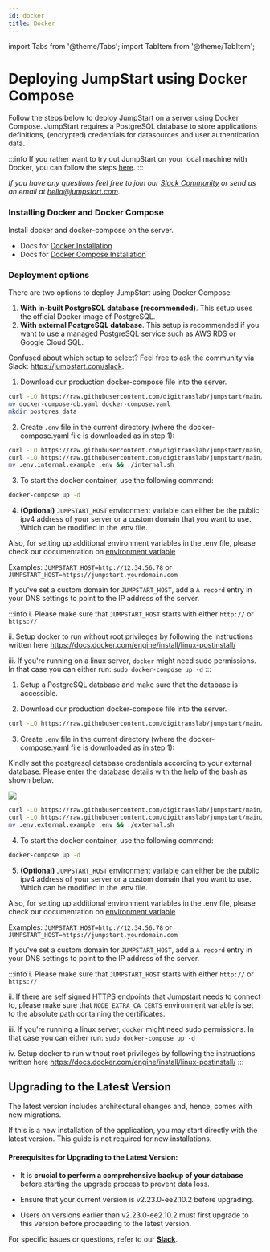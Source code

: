```yaml
---
id: docker
title: Docker
---
```


import Tabs from '@theme/Tabs';
import TabItem from '@theme/TabItem';

# Deploying JumpStart using Docker Compose

Follow the steps below to deploy JumpStart on a server using Docker Compose. JumpStart requires a PostgreSQL database to store applications definitions, (encrypted) credentials for datasources and user authentication data.

:::info
If you rather want to try out JumpStart on your local machine with Docker, you can follow the steps [here](/docs/2.3.0/setup/try-jumpstart).
:::

*If you have any questions feel free to join our [Slack Community](https://jumpstart.com/slack) or send us an email at hello@jumpstart.com.*

### Installing Docker and Docker Compose
Install docker and docker-compose on the server.
   - Docs for [Docker Installation](https://docs.docker.com/engine/install/)
   - Docs for [Docker Compose Installation](https://docs.docker.com/compose/install/)

### Deployment options

There are two options to deploy JumpStart using Docker Compose:
1. **With in-built PostgreSQL database (recommended)**. This setup uses the official Docker image of PostgreSQL.
2.   **With external PostgreSQL database**. This setup is recommended if you want to use a managed PostgreSQL service such as AWS RDS or Google Cloud SQL.

Confused about which setup to select? Feel free to ask the community via Slack: https://jumpstart.com/slack.


<Tabs>
  <TabItem value="with-in-built-postgres" label="With in-built PostgreSQL" default>

  1. Download our production docker-compose file into the server.
  ```bash
  curl -LO https://raw.githubusercontent.com/digitranslab/jumpstart/main/deploy/docker/docker-compose-db.yaml
  mv docker-compose-db.yaml docker-compose.yaml
  mkdir postgres_data
  ```

  2. Create `.env` file in the current directory (where the docker-compose.yaml file is downloaded as in step 1):

  ```bash
  curl -LO https://raw.githubusercontent.com/digitranslab/jumpstart/main/deploy/docker/.env.internal.example
  curl -LO https://raw.githubusercontent.com/digitranslab/jumpstart/main/deploy/docker/internal.sh && chmod +x internal.sh
  mv .env.internal.example .env && ./internal.sh
  ```

  3. To start the docker container, use the following command:

  ```bash
  docker-compose up -d
  ```

  4. **(Optional)** `JUMPSTART_HOST` environment variable can either be the public ipv4 address of your server or a custom domain that you want to use. Which can be modified in the .env file.

  Also, for setting up additional environment variables in the .env file, please check our documentation on [environment variable](/docs/setup/env-vars)

  Examples:
  `JUMPSTART_HOST=http://12.34.56.78` or
  `JUMPSTART_HOST=https://jumpstart.yourdomain.com`
  
  If you've set a custom domain for `JUMPSTART_HOST`, add a `A record` entry in your DNS settings to point to the IP address of the server. 

  :::info
  i. Please make sure that `JUMPSTART_HOST` starts with either `http://` or `https://`

  ii. Setup docker to run without root privileges by following the instructions written here https://docs.docker.com/engine/install/linux-postinstall/

  iii. If you're running on a linux server, `docker` might need sudo permissions. In that case you can either run:
  `sudo docker-compose up -d`
  :::



  </TabItem>
  <TabItem value="with-external-postgres" label="With external PostgreSQL">

  1. Setup a PostgreSQL database and make sure that the database is accessible.

  2. Download our production docker-compose file into the server.
  ```bash
  curl -LO https://raw.githubusercontent.com/digitranslab/jumpstart/main/deploy/docker/docker-compose.yaml
  ```

  3. Create `.env` file in the current directory (where the docker-compose.yaml file is downloaded as in step 1):

  Kindly set the postgresql database credentials according to your external database. Please enter the database details with the help of the bash as shown below.

  <div style={{textAlign: 'center'}}>

  <img className="screenshot-full" src="/img/setup/docker/bash.gif"/>

  </div> 

  ```bash
  curl -LO https://raw.githubusercontent.com/digitranslab/jumpstart/main/deploy/docker/.env.external.example
  curl -LO https://raw.githubusercontent.com/digitranslab/jumpstart/main/deploy/docker/external.sh && chmod +x external.sh
  mv .env.external.example .env && ./external.sh
  ```

  4. To start the docker container, use the following command:

  ```bash
  docker-compose up -d
  ```

  5. **(Optional)** `JUMPSTART_HOST` environment variable can either be the public ipv4 address of your server or a custom domain that you want to use. Which can be modified in the .env file.

  Also, for setting up additional environment variables in the .env file, please check our documentation on [environment variable](/docs/setup/env-vars)

  Examples:
  `JUMPSTART_HOST=http://12.34.56.78` or
  `JUMPSTART_HOST=https://jumpstart.yourdomain.com`
  
  If you've set a custom domain for `JUMPSTART_HOST`, add a `A record` entry in your DNS settings to point to the IP address of the server.

  :::info
  i. Please make sure that `JUMPSTART_HOST` starts with either `http://` or `https://`

  ii. If there are self signed HTTPS endpoints that Jumpstart needs to connect to, please make sure that `NODE_EXTRA_CA_CERTS` environment variable is set to the absolute path containing the certificates.

  iii. If you're running a linux server, `docker` might need sudo permissions. In that case you can either run:
  `sudo docker-compose up -d`

  iv. Setup docker to run without root privileges by following the instructions written here https://docs.docker.com/engine/install/linux-postinstall/
:::

</TabItem>
</Tabs>

## Upgrading to the Latest Version

The latest version includes architectural changes and, hence, comes with new migrations.

If this is a new installation of the application, you may start directly with the latest version. This guide is not required for new installations.

#### Prerequisites for Upgrading to the Latest Version:

- It is **crucial to perform a comprehensive backup of your database** before starting the upgrade process to prevent data loss.

- Ensure that your current version is v2.23.0-ee2.10.2 before upgrading. 

- Users on versions earlier than v2.23.0-ee2.10.2 must first upgrade to this version before proceeding to the latest version.

For specific issues or questions, refer to our **[Slack](https://jumpstart.slack.com/join/shared_invite/zt-25438diev-mJ6LIZpJevG0LXCEcL0NhQ#)**.





